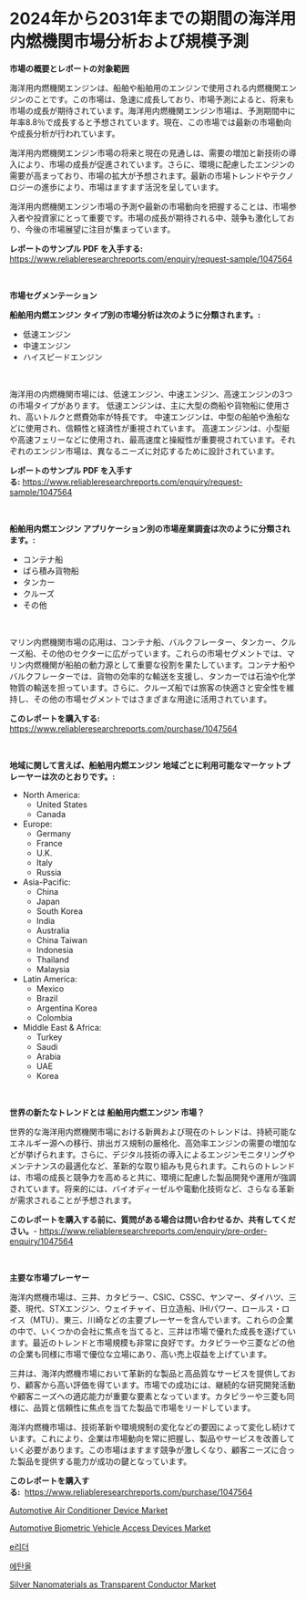 <p><h1>2024年から2031年までの期間の海洋用内燃機関市場分析および規模予測</h1></p><p><strong>市場の概要とレポートの対象範囲</strong></p>
<p><p>海洋用内燃機関エンジンは、船舶や船舶用のエンジンで使用される内燃機関エンジンのことです。この市場は、急速に成長しており、市場予測によると、将来も市場の成長が期待されています。海洋用内燃機関エンジン市場は、予測期間中に年率8.8％で成長すると予想されています。現在、この市場では最新の市場動向や成長分析が行われています。</p><p>海洋用内燃機関エンジン市場の将来と現在の見通しは、需要の増加と新技術の導入により、市場の成長が促進されています。さらに、環境に配慮したエンジンの需要が高まっており、市場の拡大が予想されます。最新の市場トレンドやテクノロジーの進歩により、市場はますます活況を呈しています。</p><p>海洋用内燃機関エンジン市場の予測や最新の市場動向を把握することは、市場参入者や投資家にとって重要です。市場の成長が期待される中、競争も激化しており、今後の市場展望に注目が集まっています。</p></p>
<p><strong>レポートのサンプル PDF を入手する:</strong> <a href="https://www.reliableresearchreports.com/enquiry/request-sample/1047564">https://www.reliableresearchreports.com/enquiry/request-sample/1047564</a></p>
<p>&nbsp;</p>
<p><strong>市場セグメンテーション</strong></p>
<p><strong>船舶用内燃エンジン タイプ別の市場分析は次のように分類されます。:</strong></p>
<p><ul><li>低速エンジン</li><li>中速エンジン</li><li>ハイスピードエンジン</li></ul></p>
<p>&nbsp;</p>
<p><p>海洋用の内燃機関市場には、低速エンジン、中速エンジン、高速エンジンの3つの市場タイプがあります。 低速エンジンは、主に大型の商船や貨物船に使用され、高いトルクと燃費効率が特長です。 中速エンジンは、中型の船舶や漁船などに使用され、信頼性と経済性が重視されています。 高速エンジンは、小型艇や高速フェリーなどに使用され、最高速度と操縦性が重要視されています。それぞれのエンジン市場は、異なるニーズに対応するために設計されています。</p></p>
<p><strong>レポートのサンプル PDF を入手する:</strong>&nbsp;<a href="https://www.reliableresearchreports.com/enquiry/request-sample/1047564">https://www.reliableresearchreports.com/enquiry/request-sample/1047564</a></p>
<p>&nbsp;</p>
<p><strong> 船舶用内燃エンジン アプリケーション別の市場産業調査は次のように分類されます。:</strong></p>
<p><ul><li>コンテナ船</li><li>ばら積み貨物船</li><li>タンカー</li><li>クルーズ</li><li>その他</li></ul></p>
<p>&nbsp;</p>
<p><p>マリン内燃機関市場の応用は、コンテナ船、バルクフレーター、タンカー、クルーズ船、その他のセクターに広がっています。これらの市場セグメントでは、マリン内燃機関が船舶の動力源として重要な役割を果たしています。コンテナ船やバルクフレーターでは、貨物の効率的な輸送を支援し、タンカーでは石油や化学物質の輸送を担っています。さらに、クルーズ船では旅客の快適さと安全性を維持し、その他の市場セグメントではさまざまな用途に活用されています。</p></p>
<p><strong>このレポートを購入する:</strong>&nbsp; <a href="https://www.reliableresearchreports.com/purchase/1047564">https://www.reliableresearchreports.com/purchase/1047564</a></p>
<p>&nbsp;</p>
<p><strong>地域に関して言えば、船舶用内燃エンジン 地域ごとに利用可能なマーケットプレーヤーは次のとおりです。:</strong></p>
<p><ul>
    <li>
        North America:
        <ul>
            <li>United States</li>
            <li>Canada</li>
        </ul>
    </li>
    <li>
        Europe:
        <ul>
            <li>Germany</li>
            <li>France</li>
            <li>U.K.</li>
            <li>Italy</li>
            <li>Russia</li>
        </ul>
    </li>
    <li>
        Asia-Pacific:
        <ul>
            <li>China</li>
            <li>Japan</li>
            <li>South Korea</li>
            <li>India</li>
            <li>Australia</li>
            <li>China Taiwan</li>
            <li>Indonesia</li>
            <li>Thailand</li>
            <li>Malaysia</li>
        </ul>
    </li>
    <li>
        Latin America:
        <ul>
            <li>Mexico</li>
            <li>Brazil</li>
            <li>Argentina Korea</li>
            <li>Colombia</li>
        </ul>
    </li>
    <li>
        Middle East & Africa:
        <ul>
            <li>Turkey</li>
            <li>Saudi</li>
            <li>Arabia</li>
            <li>UAE</li>
            <li>Korea</li>
        </ul>
    </li>
    </ul></p>
<p>&nbsp;</p>
<p><strong>世界の新たなトレンドとは 船舶用内燃エンジン 市場？</strong></p>
<p><p>世界的な海洋用内燃機関市場における新興および現在のトレンドは、持続可能なエネルギー源への移行、排出ガス規制の厳格化、高効率エンジンの需要の増加などが挙げられます。さらに、デジタル技術の導入によるエンジンモニタリングやメンテナンスの最適化など、革新的な取り組みも見られます。これらのトレンドは、市場の成長と競争力を高めると共に、環境に配慮した製品開発や運用が強調されています。将来的には、バイオディーゼルや電動化技術など、さらなる革新が需求されることが予想されます。</p></p>
<p><strong>このレポートを購入する前に、質問がある場合は問い合わせるか、共有してください。</strong>- <a href="https://www.reliableresearchreports.com/enquiry/pre-order-enquiry/1047564">https://www.reliableresearchreports.com/enquiry/pre-order-enquiry/1047564</a></p>
<p>&nbsp;</p>
<p><strong>主要な市場プレーヤー</strong></p>
<p><p>海洋内燃機市場は、三井、カタピラー、CSIC、CSSC、ヤンマー、ダイハツ、三菱、現代、STXエンジン、ウェイチャイ、日立造船、IHIパワー、ロールス・ロイス（MTU）、東三、川崎などの主要プレーヤーを含んでいます。これらの企業の中で、いくつかの会社に焦点を当てると、三井は市場で優れた成長を遂げています。最近のトレンドと市場規模も非常に良好です。カタピラーや三菱などの他の企業も同様に市場で優位な立場にあり、高い売上収益を上げています。</p><p>三井は、海洋内燃機市場において革新的な製品と高品質なサービスを提供しており、顧客から高い評価を得ています。市場での成功には、継続的な研究開発活動や顧客ニーズへの適応能力が重要な要素となっています。カタピラーや三菱も同様に、品質と信頼性に焦点を当てた製品で市場をリードしています。</p><p>海洋内燃機市場は、技術革新や環境規制の変化などの要因によって変化し続けています。これにより、企業は市場動向を常に把握し、製品やサービスを改善していく必要があります。この市場はますます競争が激しくなり、顧客ニーズに合った製品を提供する能力が成功の鍵となっています。</p></p>
<p><strong>このレポートを購入する:</strong>&nbsp;&nbsp;<a href="https://www.reliableresearchreports.com/purchase/1047564">https://www.reliableresearchreports.com/purchase/1047564</a></p>
<p><p><a href="https://github.com/RoccoManning/Market-Research-Report-List-3/blob/main/automotive-air-conditioner-device-market.md">Automotive Air Conditioner Device Market</a></p><p><a href="https://github.com/gulaimolin/Market-Research-Report-List-3/blob/main/automotive-biometric-vehicle-access-devices-market.md">Automotive Biometric Vehicle Access Devices Market</a></p><p><a href="https://github.com/lzrvbyqzftro57/Market-Research-Report-List-1/blob/main/7259072188550.md">e리더</a></p><p><a href="https://github.com/vs019sa3m8x/Market-Research-Report-List-1/blob/main/4425678188551.md">에탄올</a></p><p><a href="https://meowing-canidae-761.notion.site/Silver-Nanomaterials-as-Transparent-Conductor-Market-Size-Reflecting-a-Forecast-Till-2031-Market-By-ca4b5d01e8714f5e890f9c16da65d7f1">Silver Nanomaterials as Transparent Conductor Market</a></p></p>